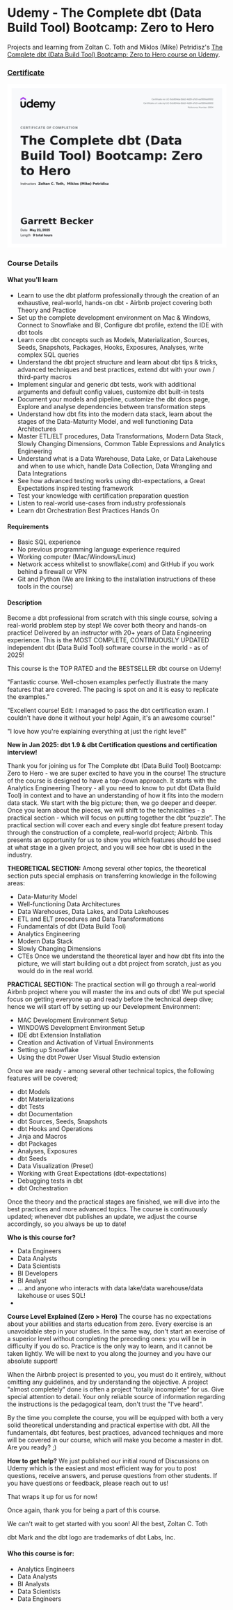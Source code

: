 # Udemy - The Complete dbt (Data Build Tool) Bootcamp: Zero to Hero

Projects and learning from Zoltan C. Toth and Miklos (Mike) Petridisz's [The Complete dbt (Data Build Tool) Bootcamp: Zero to Hero course on Udemy](https://www.udemy.com/course/complete-dbt-data-build-tool-bootcamp-zero-to-hero-learn-dbt/).

### [Certificate]()

!["Certificate"](./Certificate.jpg)

### Course Details

#### What you'll learn
- Learn to use the dbt platform professionally through the creation of an exhaustive, real-world, hands-on dbt - Airbnb project covering both Theory and Practice
- Set up the complete development environment on Mac & Windows, Connect to Snowflake and BI, Configure dbt profile, extend the IDE with dbt tools
- Learn core dbt concepts such as Models, Materialization, Sources, Seeds, Snapshots, Packages, Hooks, Exposures, Analyses, write complex SQL queries
- Understand the dbt project structure and learn about dbt tips & tricks, advanced techniques and best practices, extend dbt with your own / third-party macros
- Implement singular and generic dbt tests, work with additional arguments and default config values, customize dbt built-in tests
- Document your models and pipeline, customize the dbt docs page, Explore and analyse dependencies between transformation steps
- Understand how dbt fits into the modern data stack, learn about the stages of the Data-Maturity Model, and well functioning Data Architectures
- Master ETL/ELT procedures, Data Transformations, Modern Data Stack, Slowly Changing Dimensions, Common Table Expressions and Analytics Engineering
- Understand what is a Data Warehouse, Data Lake, or Data Lakehouse and when to use which, handle Data Collection, Data Wrangling and Data Integrations
- See how advanced testing works using dbt-expectations, a Great Expectations inspired testing framework
- Test your knowledge with certification preparation question
- Listen to real-world use-cases from industry professionals
- Learn dbt Orchestration Best Practices Hands On

#### Requirements
- Basic SQL experience
- No previous programming language experience required
- Working computer (Mac/Windows/Linux)
- Network access whitelist to snowflake(.com) and GitHub if you work behind a firewall or VPN
- Git and Python (We are linking to the installation instructions of these tools in the course)

#### Description
Become a dbt professional from scratch with this single course, solving a real-world problem step by step! We cover both theory and hands-on practice! Delivered by an instructor with 20+ years of Data Engineering experience. This is the MOST COMPLETE, CONTINUOUSLY UPDATED independent dbt (Data Build Tool) software course in the world - as of 2025!

This course is the TOP RATED and the BESTSELLER dbt course on Udemy!

"Fantastic course. Well-chosen examples perfectly illustrate the many features that are covered. The pacing is spot on and it is easy to replicate the examples."

"Excellent course! Edit: I managed to pass the dbt certification exam. I couldn't have done it without your help! Again, it's an awesome course!"

"I love how you're explaining everything at just the right level!"

**New in Jan 2025: dbt 1.9 & dbt Certification questions and certification interview!**

Thank you for joining us for The Complete dbt (Data Build Tool) Bootcamp: Zero to Hero - we are super excited to have you in the course!
The structure of the course is designed to have a top-down approach. It starts with the Analytics Engineering Theory - all you need to know to put dbt (Data Build Tool) in context and to have an understanding of how it fits into the modern data stack. We start with the big picture; then, we go deeper and deeper. Once you learn about the pieces, we will shift to the technicalities - a practical section - which will focus on putting together the dbt “puzzle”. The practical section will cover each and every single dbt feature present today through the construction of a complete, real-world project; Airbnb. This presents an opportunity for us to show you which features should be used at what stage in a given project, and you will see how dbt is used in the industry.

**THEORETICAL SECTION:**
Among several other topics, the theoretical section puts special emphasis on transferring knowledge in the following areas:
- Data-Maturity Model
- Well-functioning Data Architectures
- Data Warehouses, Data Lakes, and Data Lakehouses
- ETL and ELT procedures and Data Transformations
- Fundamentals of dbt (Data Build Tool)
- Analytics Engineering
- Modern Data Stack
- Slowly Changing Dimensions
- CTEs
Once we understand the theoretical layer and how dbt fits into the picture, we will start building out a dbt project from scratch, just as you would do in the real world.

**PRACTICAL SECTION:**
The practical section will go through a real-world Airbnb project where you will master the ins and outs of dbt! We put special focus on getting everyone up and ready before the technical deep dive; hence we will start off by setting up our Development Environment:
- MAC Development Environment Setup
- WINDOWS Development Environment Setup
- IDE dbt Extension Installation
- Creation and Activation of Virtual Environments
- Setting up Snowflake
- Using the dbt Power User Visual Studio extension

Once we are ready - among several other technical topics, the following features will be covered;
- dbt Models
- dbt Materializations
- dbt Tests
- dbt Documentation
- dbt Sources, Seeds, Snapshots
- dbt Hooks and Operations
- Jinja and Macros
- dbt Packages
- Analyses, Exposures
- dbt Seeds
- Data Visualization (Preset)
- Working with Great Expectations (dbt-expectations)
- Debugging tests in dbt
- dbt Orchestration

Once the theory and the practical stages are finished, we will dive into the best practices and more advanced topics. The course is continuously updated; whenever dbt publishes an update, we adjust the course accordingly, so you always be up to date!

**Who is this course for?**
- Data Engineers
- Data Analysts
- Data Scientists
- BI Developers
- BI Analyst
- ... and anyone who interacts with data lake/data warehouse/data lakehouse or uses SQL!
- 
**Course Level Explained (Zero > Hero)**
The course has no expectations about your abilities and starts education from zero. Every exercise is an unavoidable step in your studies. In the same way, don't start an exercise of a superior level without completing the preceding ones: you will be in difficulty if you do so. Practice is the only way to learn, and it cannot be taken lightly. We will be next to you along the journey and you have our absolute support!

When the Airbnb project is presented to you, you must do it entirely, without omitting any guidelines, and by understanding the objective. A project "almost completely" done is often a project "totally incomplete" for us. Give special attention to detail. Your only reliable source of information regarding the instructions is the pedagogical team, don't trust the "I've heard".

By the time you complete the course, you will be equipped with both a very solid theoretical understanding and practical expertise with dbt. All the fundamentals, dbt features, best practices, advanced techniques and more will be covered in our course, which will make you become a master in dbt. Are you ready? ;)

**How to get help?**
We just published our initial round of Discussions on Udemy which is the easiest and most efficient way for you to post questions, receive answers, and peruse questions from other students. If you have questions or feedback, please reach out to us!

That wraps it up for us for now!

Once again, thank you for being a part of this course.

We can't wait to get started with you soon!
All the best,
Zoltan C. Toth

dbt Mark and the dbt logo are trademarks of dbt Labs, Inc.

#### Who this course is for:
- Analytics Engineers
- Data Analysts
- BI Analysts
- Data Scientists
- Data Engineers
